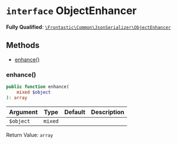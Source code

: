 # `interface`  ObjectEnhancer

**Fully Qualified**: [`\Frontastic\Common\JsonSerializer\ObjectEnhancer`](../../../src/php/JsonSerializer/ObjectEnhancer.php)

## Methods

* [enhance()](#enhance)

### enhance()

```php
public function enhance(
    mixed $object
): array
```

Argument|Type|Default|Description
--------|----|-------|-----------
`$object`|`mixed`||

Return Value: `array`

